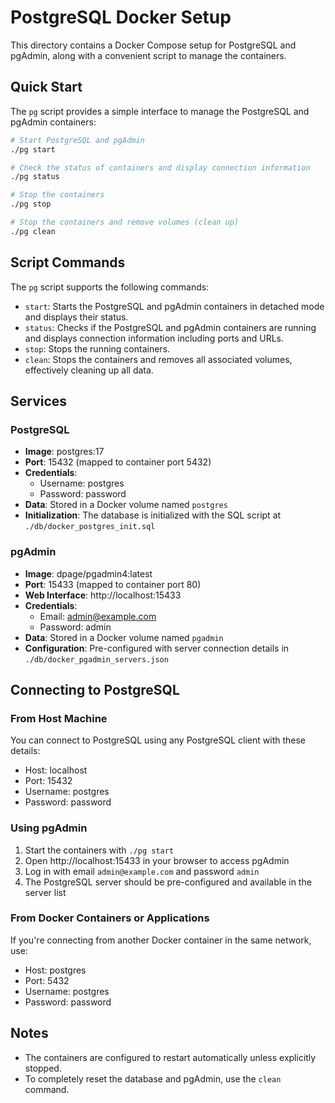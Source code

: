# PostgreSQL Docker Setup

This directory contains a Docker Compose setup for PostgreSQL and pgAdmin, along with a convenient script to manage the containers.

## Quick Start

The `pg` script provides a simple interface to manage the PostgreSQL and pgAdmin containers:

```bash
# Start PostgreSQL and pgAdmin
./pg start

# Check the status of containers and display connection information
./pg status

# Stop the containers
./pg stop

# Stop the containers and remove volumes (clean up)
./pg clean
```

## Script Commands

The `pg` script supports the following commands:

- `start`: Starts the PostgreSQL and pgAdmin containers in detached mode and displays their status.
- `status`: Checks if the PostgreSQL and pgAdmin containers are running and displays connection information including ports and URLs.
- `stop`: Stops the running containers.
- `clean`: Stops the containers and removes all associated volumes, effectively cleaning up all data.

## Services

### PostgreSQL

- **Image**: postgres:17
- **Port**: 15432 (mapped to container port 5432)
- **Credentials**:
  - Username: postgres
  - Password: password
- **Data**: Stored in a Docker volume named `postgres`
- **Initialization**: The database is initialized with the SQL script at `./db/docker_postgres_init.sql`

### pgAdmin

- **Image**: dpage/pgadmin4:latest
- **Port**: 15433 (mapped to container port 80)
- **Web Interface**: http://localhost:15433
- **Credentials**:
  - Email: admin@example.com
  - Password: admin
- **Data**: Stored in a Docker volume named `pgadmin`
- **Configuration**: Pre-configured with server connection details in `./db/docker_pgadmin_servers.json`

## Connecting to PostgreSQL

### From Host Machine

You can connect to PostgreSQL using any PostgreSQL client with these details:
- Host: localhost
- Port: 15432
- Username: postgres
- Password: password

### Using pgAdmin

1. Start the containers with `./pg start`
2. Open http://localhost:15433 in your browser to access pgAdmin
3. Log in with email `admin@example.com` and password `admin`
4. The PostgreSQL server should be pre-configured and available in the server list

### From Docker Containers or Applications

If you're connecting from another Docker container in the same network, use:
- Host: postgres
- Port: 5432
- Username: postgres
- Password: password

## Notes

- The containers are configured to restart automatically unless explicitly stopped.
- To completely reset the database and pgAdmin, use the `clean` command.
